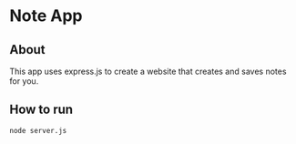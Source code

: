 # Note App
## About
This app uses express.js to create a website that creates and saves notes for you.

## How to run
`node server.js`
